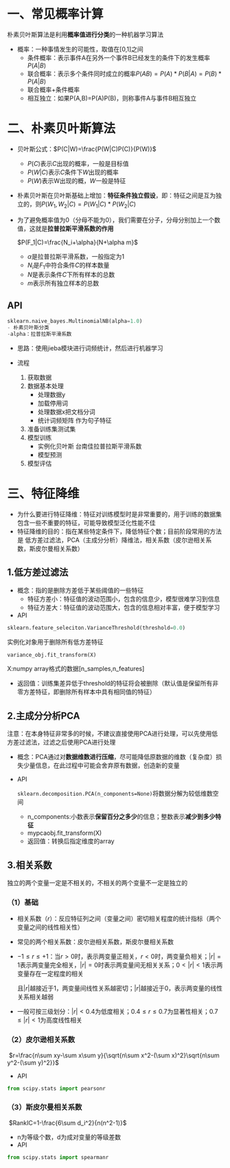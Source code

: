 # 一、常见概率计算

朴素贝叶斯算法是利用**概率值进行分类**的一种机器学习算法

- 概率：一种事情发生的可能性，取值在[0,1]之间
  - 条件概率：表示事件A在另外一个事件B已经发生的条件下的发生概率$P(A|B)$
  - 联合概率：表示多个条件同时成立的概率$P(AB)=P(A)*P(B|A)=P(B)*P(A|B)$
  - 联合概率+条件概率
  - 相互独立：如果P(A,B)=P(A)P(B)，则称事件A与事件B相互独立

# 二、朴素贝叶斯算法

- 贝叶斯公式：$P(C|W)=\frac{P(W|C)P(C)}{P(W)}$
  - $P(C)$表示$C$出现的概率，一般是目标值
  - $P(W|C)$表示$C$条件下$W$出现的概率
  - $P(W)$表示W出现的概，$W$一般是特征
  
- 朴素贝叶斯在贝叶斯基础上增加：**特征条件独立假设**，即：特征之间是互为独立的，则$P(W_1,W_2|C)=P(W_1|C)*P(W_2|C)$

- 为了避免概率值为0（分母不能为0），我们需要在分子，分母分别加上一个数值，这就是**拉普拉斯平滑系数的作用**

  $P(F_1|C)=\frac{N_i+\alpha}{N+\alpha m}$

  - $\alpha$是拉普拉斯平滑系数，一般指定为1
  - $N_i$是$F_1$中符合条件$C$的样本数量
  - $N$是表示条件$C$下所有样本的总数
  - $m$表示所有独立样本的总数

## API

```python
sklearn.naive_bayes.MultinomialNB(alpha=1.0)
- 朴素贝叶斯分类
-alpha：拉普拉斯平滑系数
```

- 思路：使用jieba模块进行词频统计，然后进行机器学习

- 流程
  1. 获取数据
  2. 数据基本处理
     - 处理数据y
     - 加载停用词
     - 处理数据x把文档分词
     - 统计词频矩阵 作为句子特征
  3. 准备训练集测试集
  4. 模型训练
     - 实例化贝叶斯  台南佳拉普拉斯平滑系数
     - 模型预测
  5. 模型评估

# 三、特征降维

- 为什么要进行特征降维：特征对训练模型时是非常重要的，用于训练的数据集包含一些不重要的特征，可能导致模型泛化性能不佳
- 特征降维的目的：指在某些特定条件下，降低特征个数；目前阶段常用的方法是 低方差过滤法，PCA（主成分分析）降维法，相关系数（皮尔逊相关系数，斯皮尔曼相关系数）

## 1.低方差过滤法

- 概念：指的是删除方差低于某些阈值的一些特征
  - 特征方差小：特征值的波动范围小，包含的信息少，模型很难学习到信息
  - 特征方差大：特征值的波动范围大，包含的信息相对丰富，便于模型学习
- API

```python
sklearn.feature_seleciton.VarianceThreshold(threshold=0.0)
```

实例化对象用于删除所有低方差特征

```python
variance_obj.fit_transform(X)
```

X:numpy array格式的数据[n_samples,n_features]

- 返回值：训练集差异低于threshold的特征将会被删除（默认值是保留所有非零方差特征，即删除所有样本中具有相同值的特征）

## 2.主成分分析PCA

注意：在本身特征非常多的时候，不建议直接使用PCA进行处理，可以先使用低方差过滤法，过滤之后使用PCA进行处理

- 概念：PCA通过对**数据维数进行压缩**，尽可能降低原数据的维数（复杂度）损失少量信息，在此过程中可能会舍弃原有数据，创造新的变量

- API

  `sklearn.decomposition.PCA(n_components=None)`将数据分解为较低维数空间

  - n_components:小数表示**保留百分之多少**的信息；整数表示**减少到多少特征**
  - mypcaobj.fit_transform(X)
  - 返回值：转换后指定维度的array

## 3.相关系数

独立的两个变量一定是不相关的，不相关的两个变量不一定是独立的

### （1）基础

- 相关系数（$r$）：反应特征列之间（变量之间）密切相关程度的统计指标（两个变量之间的线性相关性）

- 常见的两个相关系数：皮尔逊相关系数，斯皮尔曼相关系数

- $-1 \leq r \leq +1$：当$r>0$时，表示两变量正相关，$r<0$时，两变量负相关；$|r|=1$表示两变量完全相关，$|r|=0$时表示两变量间无相关关系；$0<|r|<1$表示两变量存在一定程度的相关

  且$|r|$越接近于1，两变量间线性关系越密切；$|r|$越接近于0，表示两变量的线性关系相关越弱

- 一般可按三级划分：$|r|<0.4$为低度相关；$0.4 \leq r \leq 0.7$为显著性相关；$0.7\leq|r|<1$为高度线性相关

### （2）皮尔逊相关系数

​                                           $r=\frac{n\sum xy-\sum x\sum y}{\sqrt{n\sum x^2-(\sum x)^2}\sqrt{n\sum y^2-(\sum y)^2}}$

- API

```python
from scipy.stats import pearsonr
```

### （3）斯皮尔曼相关系数

​                                               $RankIC=1-\frac{6\sum d_i^2}{n(n^2-1)}$

- n为等级个数，d为成对变量的等级差数
- API

```python
from scipy.stats import spearmanr
```

